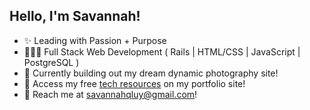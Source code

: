 ## Hello, I'm Savannah!

- ✨ Leading with Passion + Purpose
- 👩🏻‍💻 Full Stack Web Development ( Rails | HTML/CSS | JavaScript | PostgreSQL )
- 💫 Currently building out my dream dynamic photography site!
- 🧠 Access my free [tech resources](https://savannahluy.github.io/#resources) on my portfolio site! 
- 📩 Reach me at [savannahqluy@gmail.com](mailto:savannahqluy@gmail.com)!
